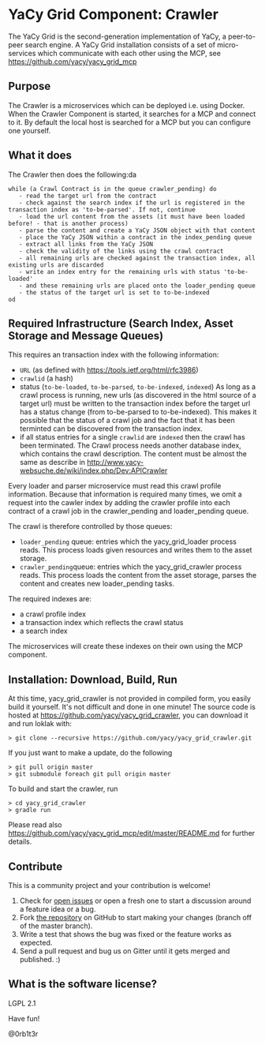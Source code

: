 # YaCy Grid Component: Crawler

The YaCy Grid is the second-generation implementation of YaCy, a peer-to-peer search engine.
A YaCy Grid installation consists of a set of micro-services which communicate with each other
using the MCP, see https://github.com/yacy/yacy_grid_mcp

## Purpose

The Crawler is a microservices which can be deployed i.e. using Docker. When the Crawler Component
is started, it searches for a MCP and connect to it. By default the local host is searched for a
MCP but you can configure one yourself.

## What it does

The Crawler then does the following:da

```sa
while (a Crawl Contract is in the queue crawler_pending) do
   - read the target url from the contract
   - check against the search index if the url is registered in the transaction index as 'to-be-parsed'. If not, continue
   - load the url content from the assets (it must have been loaded before! - that is another process)
   - parse the content and create a YaCy JSON object with that content
   - place the YaCy JSON within a contract in the index_pending queue
   - extract all links from the YaCy JSON
   - check the validity of the links using the crawl contract
   - all remaining urls are checked against the transaction index, all existing urls are discarded
   - write an index entry for the remaining urls with status 'to-be-loaded'
   - and these remaining urls are placed onto the loader_pending queue
   - the status of the target url is set to to-be-indexed
od
```
## Required Infrastructure (Search Index, Asset Storage and Message Queues)

This requires an transaction index with the following information:
* `URL` (as defined with https://tools.ietf.org/html/rfc3986)
* `crawlid` (a hash)
* status (`to-be-loaded`, `to-be-parsed`, `to-be-indexed`, `indexed`)
As long as a crawl process is running, new urls (as discovered in the html source of a target url)
must be written to the transaction index before the target url has a status change (from to-be-parsed to to-be-indexed).
This makes it possible that the status of a crawl job and the fact that it has been terminted can be
discovered from the transaction index.
* if all status entries for a single `crawlid` are `indexed` then the crawl has been terminated.
The Crawl process needs another database index, which contains the crawl description. The content must be almost the same as
describe in http://www.yacy-websuche.de/wiki/index.php/Dev:APICrawler

Every loader and parser microservice must read this crawl profile information. Because that information is required
many times, we omit a request into the cawler index by adding the crawler profile into each contract of a crawl job in the
crawler_pending and loader_pending queue.

The crawl is therefore controlled by those queues:
* `loader_pending` queue: entries which the yacy_grid_loader process reads. This process loads given resources and writes them to the asset storage.
* `crawler_pending`queue: entries which the yacy_grid_crawler process reads. This process loads the content from the asset storage, parses the content and creates new loader_pending tasks.

The required indexes are:
* a crawl profile index
* a transaction index which reflects the crawl status
* a search index

The microservices will create these indexes on their own using the MCP component.

## Installation: Download, Build, Run
At this time, yacy_grid_crawler is not provided in compiled form, you easily build it yourself. It's not difficult and done in one minute! The source code is hosted at https://github.com/yacy/yacy_grid_crawler, you can download it and run loklak with:

    > git clone --recursive https://github.com/yacy/yacy_grid_crawler.git

If you just want to make a update, do the following

    > git pull origin master
    > git submodule foreach git pull origin master

To build and start the crawler, run

    > cd yacy_grid_crawler
    > gradle run

Please read also https://github.com/yacy/yacy_grid_mcp/edit/master/README.md for further details.

## Contribute

This is a community project and your contribution is welcome!

1. Check for [open issues](https://github.com/yacy/yacy_grid_crawler/issues)
   or open a fresh one to start a discussion around a feature idea or a bug.
2. Fork [the repository](https://github.com/yacy/yacy_grid_crawler.git)
   on GitHub to start making your changes (branch off of the master branch).
3. Write a test that shows the bug was fixed or the feature works as expected.
4. Send a pull request and bug us on Gitter until it gets merged and published. :)

## What is the software license?
LGPL 2.1

Have fun!

@0rb1t3r
